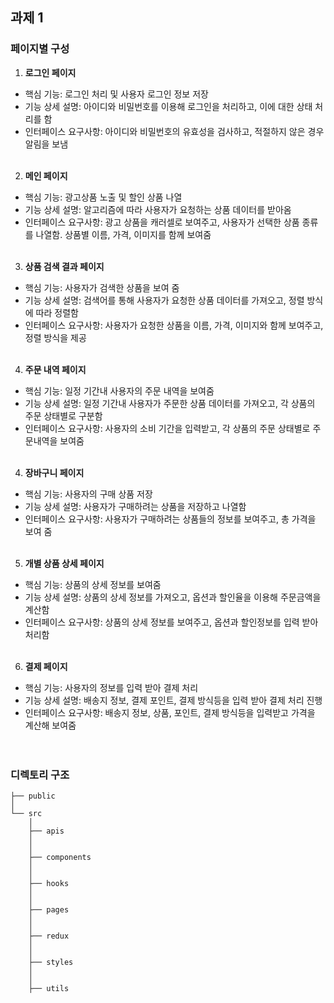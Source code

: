 ## **과제 1**

### **페이지별 구성**

1. **로그인 페이지**

- 핵심 기능: 로그인 처리 및 사용자 로그인 정보 저장
- 기능 상세 설명: 아이디와 비밀번호를 이용해 로그인을 처리하고, 이에 대한 상태 처리를 함
- 인터페이스 요구사항: 아이디와 비밀번호의 유효성을 검사하고, 적절하지 않은 경우 알림을 보냄
  <br /><br />

2. **메인 페이지**

- 핵심 기능: 광고상품 노출 및 할인 상품 나열
- 기능 상세 설명: 알고리즘에 따라 사용자가 요청하는 상품 데이터를 받아옴
- 인터페이스 요구사항: 광고 상품을 캐러셀로 보여주고, 사용자가 선택한 상품 종류를 나열함. 상품별 이름, 가격, 이미지를 함께 보여줌
  <br /><br />

3. **상품 검색 결과 페이지**

- 핵심 기능: 사용자가 검색한 상품을 보여 줌
- 기능 상세 설명: 검색어를 통해 사용자가 요청한 상품 데이터를 가져오고, 정렬 방식에 따라 정렬함
- 인터페이스 요구사항: 사용자가 요청한 상품을 이름, 가격, 이미지와 함께 보여주고, 정렬 방식을 제공
  <br /><br />

4. **주문 내역 페이지**

- 핵심 기능: 일정 기간내 사용자의 주문 내역을 보여줌
- 기능 상세 설명: 일정 기간내 사용자가 주문한 상품 데이터를 가져오고, 각 상품의 주문 상태별로 구분함
- 인터페이스 요구사항: 사용자의 소비 기간을 입력받고, 각 상품의 주문 상태별로 주문내역을 보여줌
  <br /><br />

4. **장바구니 페이지**

- 핵심 기능: 사용자의 구매 상품 저장
- 기능 상세 설명: 사용자가 구매하려는 상품을 저장하고 나열함
- 인터페이스 요구사항: 사용자가 구매하려는 상품들의 정보를 보여주고, 총 가격을 보여 줌
  <br /><br />

5. **개별 상품 상세 페이지**

- 핵심 기능: 상품의 상세 정보를 보여줌
- 기능 상세 설명: 상품의 상세 정보를 가져오고, 옵션과 할인율을 이용해 주문금액을 계산함
- 인터페이스 요구사항: 상품의 상세 정보를 보여주고, 옵션과 할인정보를 입력 받아 처리함
  <br /><br />

6. **결제 페이지**

- 핵심 기능: 사용자의 정보를 입력 받아 결제 처리
- 기능 상세 설명: 배송지 정보, 결제 포인트, 결제 방식등을 입력 받아 결제 처리 진행
- 인터페이스 요구사항: 배송지 정보, 상품, 포인트, 결제 방식등을 입력받고 가격을 계산해 보여줌
  <br /><br /><br />

### **디렉토리 구조**

```
├── public
│
└── src
    │
    ├── apis
    │
    │
    ├── components
    │
    │
    ├── hooks
    │
    │
    ├── pages
    │
    │
    ├── redux
    │
    │
    ├── styles
    │
    │
    ├── utils
```
